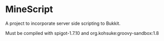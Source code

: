 # MineScript
A project to incorporate server side scripting to Bukkit.

Must be compiled with spigot-1.7.10 and org.kohsuke:groovy-sandbox:1.8
